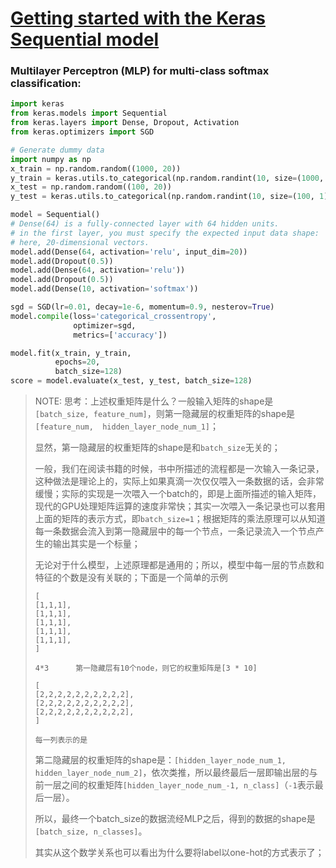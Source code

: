# [Getting started with the Keras Sequential model](https://keras.io/getting-started/sequential-model-guide/)





### Multilayer Perceptron (MLP) for multi-class softmax classification:

```python
import keras
from keras.models import Sequential
from keras.layers import Dense, Dropout, Activation
from keras.optimizers import SGD

# Generate dummy data
import numpy as np
x_train = np.random.random((1000, 20))
y_train = keras.utils.to_categorical(np.random.randint(10, size=(1000, 1)), num_classes=10)
x_test = np.random.random((100, 20))
y_test = keras.utils.to_categorical(np.random.randint(10, size=(100, 1)), num_classes=10)

model = Sequential()
# Dense(64) is a fully-connected layer with 64 hidden units.
# in the first layer, you must specify the expected input data shape:
# here, 20-dimensional vectors.
model.add(Dense(64, activation='relu', input_dim=20))
model.add(Dropout(0.5))
model.add(Dense(64, activation='relu'))
model.add(Dropout(0.5))
model.add(Dense(10, activation='softmax'))

sgd = SGD(lr=0.01, decay=1e-6, momentum=0.9, nesterov=True)
model.compile(loss='categorical_crossentropy',
              optimizer=sgd,
              metrics=['accuracy'])

model.fit(x_train, y_train,
          epochs=20,
          batch_size=128)
score = model.evaluate(x_test, y_test, batch_size=128)
```

> NOTE: 思考：上述权重矩阵是什么？一般输入矩阵的shape是`[batch_size, feature_num]`，则第一隐藏层的权重矩阵的shape是`[feature_num,  hidden_layer_node_num_1]`；
>
> 显然，第一隐藏层的权重矩阵的shape是和`batch_size`无关的；
>
> 一般，我们在阅读书籍的时候，书中所描述的流程都是一次输入一条记录，这种做法是理论上的，实际上如果真滴一次仅仅喂入一条数据的话，会非常缓慢；实际的实现是一次喂入一个batch的，即是上面所描述的输入矩阵，现代的GPU处理矩阵运算的速度非常快；其实一次喂入一条记录也可以套用上面的矩阵的表示方式，即`batch_size=1`；根据矩阵的乘法原理可以从知道每一条数据会流入到第一隐藏层中的每一个节点，一条记录流入一个节点产生的输出其实是一个标量；
>
> 无论对于什么模型，上述原理都是通用的；所以，模型中每一层的节点数和特征的个数是没有关联的；下面是一个简单的示例
>
> ```
> [
> [1,1,1],
> [1,1,1],
> [1,1,1],
> [1,1,1],
> [1,1,1],
> ]
> 
> 4*3      第一隐藏层有10个node，则它的权重矩阵是[3 * 10]
> 
> [
> [2,2,2,2,2,2,2,2,2,2],
> [2,2,2,2,2,2,2,2,2,2],
> [2,2,2,2,2,2,2,2,2,2],
> ]
> 
> 每一列表示的是
> ```
>
> 第二隐藏层的权重矩阵的shape是：`[hidden_layer_node_num_1, hidden_layer_node_num_2]`，依次类推，所以最终最后一层即输出层的与前一层之间的权重矩阵`[hidden_layer_node_num_-1, n_class]`（`-1`表示最后一层）。
>
> 所以，最终一个batch_size的数据流经MLP之后，得到的数据的shape是`[batch_size, n_classes]`。
>
> 其实从这个数学关系也可以看出为什么要将label以one-hot的方式表示了；



